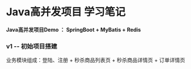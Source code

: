 # Java高并发项目 学习笔记

#### Java高并发项目Demo ： SpringBoot + MyBatis + Redis

### v1 -- 初始项目搭建

业务模块组成：登陆、注册 + 秒杀商品列表页 + 秒杀商品详情页 + 订单详情页

